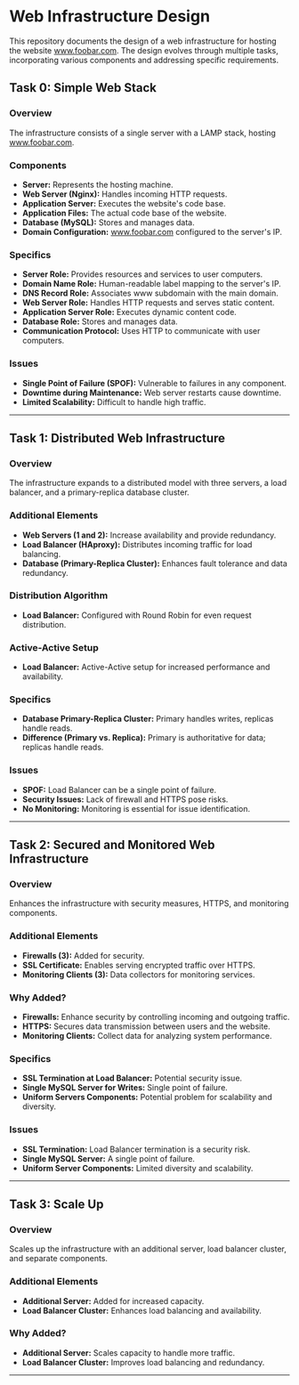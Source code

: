# Web Infrastructure Design

This repository documents the design of a web infrastructure for hosting the website www.foobar.com. The design evolves through multiple tasks, incorporating various components and addressing specific requirements.

## Task 0: Simple Web Stack

### Overview
The infrastructure consists of a single server with a LAMP stack, hosting www.foobar.com.

### Components
- **Server:** Represents the hosting machine.
- **Web Server (Nginx):** Handles incoming HTTP requests.
- **Application Server:** Executes the website's code base.
- **Application Files:** The actual code base of the website.
- **Database (MySQL):** Stores and manages data.
- **Domain Configuration:** www.foobar.com configured to the server's IP.

### Specifics
- **Server Role:** Provides resources and services to user computers.
- **Domain Name Role:** Human-readable label mapping to the server's IP.
- **DNS Record Role:** Associates www subdomain with the main domain.
- **Web Server Role:** Handles HTTP requests and serves static content.
- **Application Server Role:** Executes dynamic content code.
- **Database Role:** Stores and manages data.
- **Communication Protocol:** Uses HTTP to communicate with user computers.

### Issues
- **Single Point of Failure (SPOF):** Vulnerable to failures in any component.
- **Downtime during Maintenance:** Web server restarts cause downtime.
- **Limited Scalability:** Difficult to handle high traffic.

---

## Task 1: Distributed Web Infrastructure

### Overview
The infrastructure expands to a distributed model with three servers, a load balancer, and a primary-replica database cluster.

### Additional Elements
- **Web Servers (1 and 2):** Increase availability and provide redundancy.
- **Load Balancer (HAproxy):** Distributes incoming traffic for load balancing.
- **Database (Primary-Replica Cluster):** Enhances fault tolerance and data redundancy.

### Distribution Algorithm
- **Load Balancer:** Configured with Round Robin for even request distribution.

### Active-Active Setup
- **Load Balancer:** Active-Active setup for increased performance and availability.

### Specifics
- **Database Primary-Replica Cluster:** Primary handles writes, replicas handle reads.
- **Difference (Primary vs. Replica):** Primary is authoritative for data; replicas handle reads.

### Issues
- **SPOF:** Load Balancer can be a single point of failure.
- **Security Issues:** Lack of firewall and HTTPS pose risks.
- **No Monitoring:** Monitoring is essential for issue identification.

---

## Task 2: Secured and Monitored Web Infrastructure

### Overview
Enhances the infrastructure with security measures, HTTPS, and monitoring components.

### Additional Elements
- **Firewalls (3):** Added for security.
- **SSL Certificate:** Enables serving encrypted traffic over HTTPS.
- **Monitoring Clients (3):** Data collectors for monitoring services.

### Why Added?
- **Firewalls:** Enhance security by controlling incoming and outgoing traffic.
- **HTTPS:** Secures data transmission between users and the website.
- **Monitoring Clients:** Collect data for analyzing system performance.

### Specifics
- **SSL Termination at Load Balancer:** Potential security issue.
- **Single MySQL Server for Writes:** Single point of failure.
- **Uniform Servers Components:** Potential problem for scalability and diversity.

### Issues
- **SSL Termination:** Load Balancer termination is a security risk.
- **Single MySQL Server:** A single point of failure.
- **Uniform Server Components:** Limited diversity and scalability.

---

## Task 3: Scale Up

### Overview
Scales up the infrastructure with an additional server, load balancer cluster, and separate components.

### Additional Elements
- **Additional Server:** Added for increased capacity.
- **Load Balancer Cluster:** Enhances load balancing and availability.

### Why Added?
- **Additional Server:** Scales capacity to handle more traffic.
- **Load Balancer Cluster:** Improves load balancing and redundancy.

---

